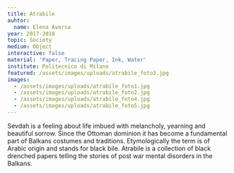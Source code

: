 ```yaml
---
title: Atrabile
auhtor:
  name: Elena Aversa
year: 2017-2018
topic: Society
medium: Object
interactive: false
material: 'Paper, Tracing Paper, Ink, Water'
institute: Politecnico di Milano
featured: /assets/images/uploads/atrabile_foto3.jpg
images:
  - /assets/images/uploads/atrabile_foto1.jpg
  - /assets/images/uploads/atrabile_foto2.jpg
  - /assets/images/uploads/atrabile_foto4.jpg
  - /assets/images/uploads/atrabile_foto5.jpg
---
```

Sevdah is a feeling about life imbued with melancholy, yearning and beautiful sorrow. Since the Ottoman dominion it has become a fundamental part of Balkans costumes and traditions. Etymologically the term is of Arabic origin and stands for black bile. Atrabile is a collection of black drenched papers telling the stories of post war mental disorders in the Balkans.

